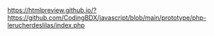 https://htmlpreview.github.io/?https://github.com/CodingBDX/javascript/blob/main/prototype/php-lerucherdeslilas/index.php
